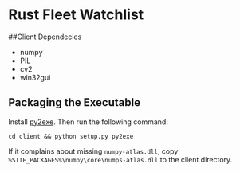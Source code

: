 # Rust Fleet Watchlist

##Client Dependecies
* numpy
* PIL
* cv2
* win32gui

## Packaging the Executable
Install [py2exe](http://www.py2exe.org). Then run the following command:

`cd client && python setup.py py2exe`

If it complains about missing `numpy-atlas.dll`, copy `%SITE_PACKAGES%\numpy\core\numps-atlas.dll` to the client directory.
